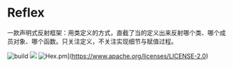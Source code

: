 # Reflex
一款声明式反射框架：用类定义的方式，直截了当的定义出来反射哪个类、哪个成员对象、哪个函数。只关注定义，不关注实现细节与赋值过程。

![build](https://img.shields.io/badge/build-passing-green.svg)
[![](https://jitpack.io/v/CoderAlee/Reflex.svg)](https://jitpack.io/#CoderAlee/Reflex)
![Hex.pm](https://img.shields.io/hexpm/l/plug.svg)](https://www.apache.org/licenses/LICENSE-2.0)

